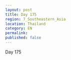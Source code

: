 ```yaml
---
layout: post
title: Day 175
region: 7_Southeastern_Asia
location: Thailand
category: EN
permalink:
published: false
---
```


Day 175

